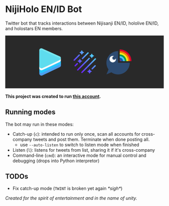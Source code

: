 # NijiHolo EN/ID Bot
Twitter bot that tracks interactions between Nijisanji EN/ID, hololive EN/ID, and holostars EN members.

![The project banner](images/banner.png)

**This project was created to run [this account](https://twitter.com/NijiHolo_EN_ID).**

## Running modes
The bot may run in these modes:
* Catch-up (`c`): intended to run only once, scan all accounts for cross-company tweets and post them. Terminate when done posting all.
   - use `--auto-listen` to switch to listen mode when finished
* Listen (`l`): listens for tweets from list, sharing it if it's cross-company
* Command-line (`cmd`): an interactive mode for manual control and debugging (drops into Python interpretor)

## TODOs
* Fix catch-up mode (`TWINT` is broken yet again *\*sigh\**)

*Created for the spirit of entertainment and in the name of unity.*
